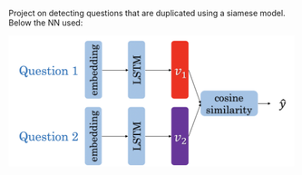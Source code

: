 Project on detecting questions that are duplicated using a siamese model.
Below the NN used:

![Alt text](siamese.png?raw=true "Title")
